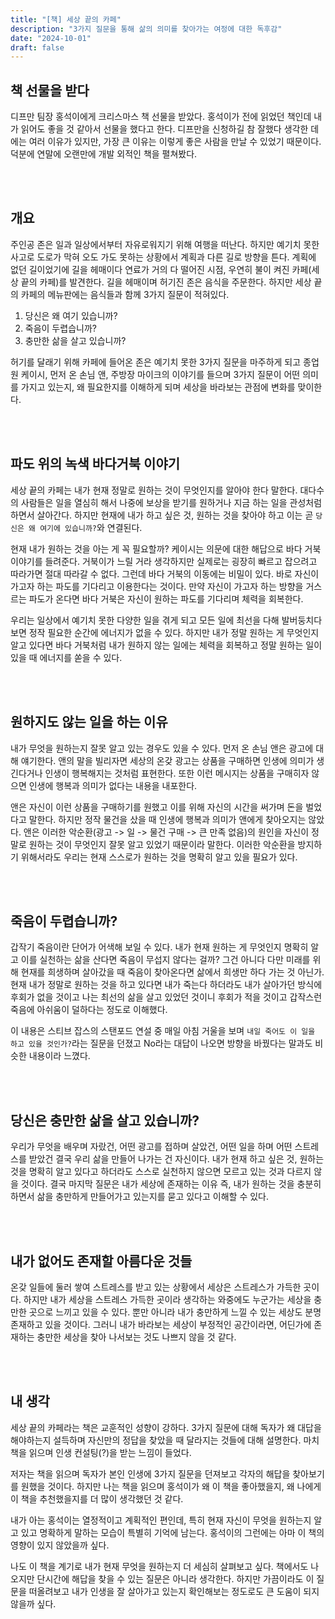 ```yaml
---
title: "[책] 세상 끝의 카페"
description: "3가지 질문을 통해 삶의 의미를 찾아가는 여정에 대한 독후감"
date: "2024-10-01"
draft: false
---
```

## 책 선물을 받다

디프만 팀장 홍석이에게 크리스마스 책 선물을 받았다. 홍석이가 전에 읽었던 책인데 내가 읽어도 좋을 것 같아서 선물을 했다고 한다. 디프만을 신청하길 참 잘했다 생각한 데에는 여러 이유가 있지만, 가장 큰 이유는 이렇게 좋은 사람을 만날 수 있었기 때문이다. 덕분에 연말에 오랜만에 개발 외적인 책을 펼쳐봤다.

<br></br>

## 개요

주인공 존은 일과 일상에서부터 자유로워지기 위해 여행을 떠난다. 하지만 예기치 못한 사고로 도로가 막혀 오도 가도 못하는 상황에서 계획과 다른 길로 방향을 튼다. 계획에 없던 길이었기에 길을 헤매이다 연료가 거의 다 떨어진 시점, 우연히 불이 켜진 카페(세상 끝의 카페)를 발견한다. 길을 헤매이며 허기진 존은 음식을 주문한다. 하지만 세상 끝의 카페의 메뉴판에는 음식들과 함께 3가지 질문이 적혀있다.

1. 당신은 왜 여기 있습니까?
2. 죽음이 두렵습니까?
3. 충만한 삶을 살고 있습니까?

허기를 달래기 위해 카페에 들어온 존은 예기치 못한 3가지 질문을 마주하게 되고 종업원 케이시, 먼저 온 손님 앤, 주방장 마이크의 이야기를 들으며 3가지 질문이 어떤 의미를 가지고 있는지, 왜 필요한지를 이해하게 되며 세상을 바라보는 관점에 변화를 맞이한다.

<br></br>

## 파도 위의 녹색 바다거북 이야기

세상 끝의 카페는 내가 현재 정말로 원하는 것이 무엇인지를 알아야 한다 말한다. 대다수의 사람들은 일을 열심히 해서 나중에 보상을 받기를 원하거나 지금 하는 일을 관성처럼 하면서 살아간다. 하지만 현재에 내가 하고 싶은 것, 원하는 것을 찾아야 하고 이는 곧 `당신은 왜 여기에 있습니까?`와 연결된다.

현재 내가 원하는 것을 아는 게 꼭 필요할까? 케이시는 의문에 대한 해답으로 바다 거북 이야기를 들려준다. 거북이가 느릴 거라 생각하지만 실제로는 굉장히 빠르고 잡으려고 따라가면 절대 따라갈 수 없다. 그런데 바다 거북의 이동에는 비밀이 있다. 바로 자신이 가고자 하는 파도를 기다리고 이용한다는 것이다. 만약 자신이 가고자 하는 방향을 거스르는 파도가 온다면 바다 거북은 자신이 원하는 파도를 기다리며 체력을 회복한다.

우리는 일상에서 예기치 못한 다양한 일을 겪게 되고 모든 일에 최선을 다해 발버둥치다 보면 정작 필요한 순간에 에너지가 없을 수 있다. 하지만 내가 정말 원하는 게 무엇인지 알고 있다면 바다 거북처럼 내가 원하지 않는 일에는 체력을 회복하고 정말 원하는 일이 있을 때 에너지를 쏟을 수 있다.

<br></br>

## 원하지도 않는 일을 하는 이유

내가 무엇을 원하는지 잘못 알고 있는 경우도 있을 수 있다. 먼저 온 손님 앤은 광고에 대해 얘기한다. 앤의 말을 빌리자면 세상의 온갖 광고는 상품을 구매하면 인생에 의미가 생긴다거나 인생이 행복해지는 것처럼 표현한다. 또한 이런 메시지는 상품을 구매히자 않으면 인생에 행복과 의미가 없다는 내용을 내포한다.

앤은 자신이 이런 상품을 구매하기를 원했고 이를 위해 자신의 시간을 써가며 돈을 벌었다고 말한다. 하지만 정작 물건을 샀을 때 인생에 행복과 의미가 앤에게 찾아오지는 않았다. 앤은 이러한 악순환(광고 -> 일 -> 물건 구매 -> 큰 만족 없음)의 원인을 자신이 정말로 원하는 것이 무엇인지 잘못 알고 있었기 때문이라 말한다. 이러한 악순환을 방지하기 위해서라도 우리는 현재 스스로가 원하는 것을 명확히 알고 있을 필요가 있다.

<br></br>

## 죽음이 두렵습니까?

갑작기 죽음이란 단어가 어색해 보일 수 있다. 내가 현재 원하는 게 무엇인지 명확히 알고 이를 실천하는 삶을 산다면 죽음이 무섭지 않다는 걸까? 그건 아니다 다만 미래를 위해 현재를 희생하며 살아갔을 때 죽음이 찾아온다면 삶에서 희생만 하다 가는 것 아닌가. 현재 내가 정말로 원하는 것을 하고 있다면 내가 죽는다 하더라도 내가 살아가던 방식에 후회가 없을 것이고 나는 최선의 삶을 살고 있었던 것이니 후회가 적을 것이고 갑작스런 죽음에 아쉬움이 덜하다는 정도로 이해했다.

이 내용은 스티브 잡스의 스탠포드 연설 중 매일 아침 거울을 보며 `내일 죽어도 이 일을 하고 있을 것인가?`라는 질문을 던졌고 No라는 대답이 나오면 방향을 바꿨다는 말과도 비슷한 내용이라 느꼈다.

<br></br>

## 당신은 충만한 삶을 살고 있습니까?

우리가 무엇을 배우며 자랐건, 어떤 광고를 접하며 살았건, 어떤 일을 하며 어떤 스트레스를 받았건 결국 우리 삶을 만들어 나가는 건 자신이다. 내가 현재 하고 싶은 것, 원하는 것을 명확히 알고 있다고 하더라도 스스로 실천하지 않으면 모르고 있는 것과 다르지 않을 것이다. 결국 마지막 질문은 내가 세상에 존재하는 이유 즉, 내가 원하는 것을 충분히 하면서 삶을 충만하게 만들어가고 있는지를 묻고 있다고 이해할 수 있다.

<br></br>

## 내가 없어도 존재할 아름다운 것들

온갖 일들에 둘러 쌓여 스트레스를 받고 있는 상황에서 세상은 스트레스가 가득한 곳이다. 하지만 내가 세상을 스트레스 가득한 곳이라 생각하는 와중에도 누군가는 세상을 충만한 곳으로 느끼고 있을 수 있다. 뿐만 아니라 내가 충만하게 느낄 수 있는 세상도 분명 존재하고 있을 것이다. 그러니 내가 바라보는 세상이 부정적인 공간이라면, 어딘가에 존재하는 충만한 세상을 찾아 나서보는 것도 나쁘지 않을 것 같다.

<br></br>

## 내 생각

세상 끝의 카페라는 책은 교훈적인 성향이 강하다. 3가지 질문에 대해 독자가 왜 대답을 해야하는지 설득하며 자신만의 정답을 찾았을 때 달라지는 것들에 대해 설명한다. 마치 책을 읽으며 인생 컨설팅(?)을 받는 느낌이 들었다.

저자는 책을 읽으며 독자가 본인 인생에 3가지 질문을 던져보고 각자의 해답을 찾아보기를 원했을 것이다. 하지만 나는 책을 읽으며 홍석이가 왜 이 책을 좋아했을지, 왜 나에게 이 책을 추천했을지를 더 많이 생각했던 것 같다.

내가 아는 홍석이는 열정적이고 계획적인 편인데, 특히 현재 자신이 무엇을 원하는지 알고 있고 명확하게 말하는 모습이 특별히 기억에 남는다. 홍석이의 그런에는 아마 이 책의 영향이 있지 않았을까 싶다.

나도 이 책을 계기로 내가 현재 무엇을 원하는지 더 세심히 살펴보고 싶다. 책에서도 나오지만 단시간에 해답을 찾을 수 있는 질문은 아니라 생각한다. 하지만 가끔이라도 이 질문을 떠올려보고 내가 인생을 잘 살아가고 있는지 확인해보는 정도로도 큰 도움이 되지 않을까 싶다.